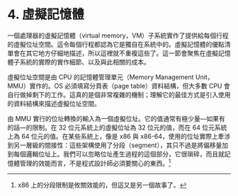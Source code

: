 # 4. 虛擬記憶體

一個處理器的虛擬記憶體（virtual memory，VM）子系統實作了提供給每個行程的虛擬位址空間。這令每個行程都認為它是獨自在系統中的。虛擬記憶體的優點清單會在其它地方仔細地描述，所以這裡就不重複這些了。這一節會聚焦在虛擬記憶體子系統的實際的實作細節、以及與此相關的成本。

虛擬位址空間是由 CPU 的記憶體管理單元（Memory Management Unit，MMU）實作的。OS 必須填寫分頁表（page table）資料結構，但大多數 CPU 會自行做掉剩下的工作。這真的是個非常複雜的機制；理解它的最佳方式是引入使用的資料結構來描述虛擬位址空間。

由 MMU 實行的位址轉換的輸入為一個虛擬位址。它的值通常有極少量––如果有的話––的限制。在 32 位元系統上的虛擬位址為 32 位元的值，而在 64 位元系統上為 64 位元的值。在某些系統上，像是 x86 與 x86-64，使用的位址實際上牽涉到另一層級的間接性：這些架構使用了分段（segment），其只不過是將偏移量加到每個邏輯位址上。我們可以忽略位址產生過程的這個部分，它很瑣碎，而且就記憶體管理的效能而言，不是程式設計師必須要關心的東西。[^24]


[^24]: x86 上的分段限制是攸關效能的，但這又是另一個故事了。

